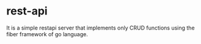 # rest-api
It is a simple restapi server that implements only CRUD functions using the fiber framework of go language.
